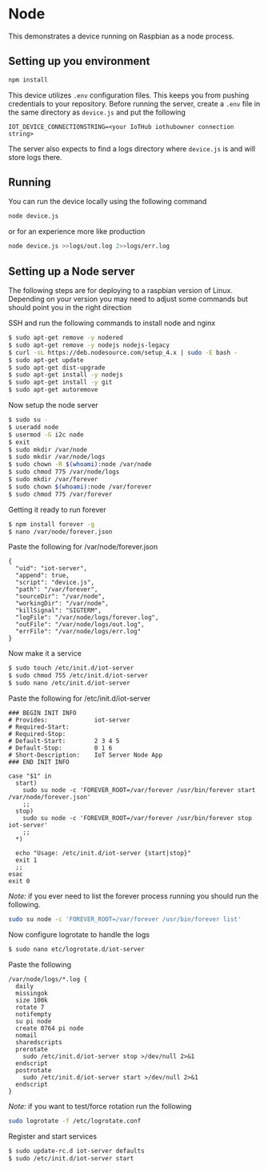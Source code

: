 # Node

This demonstrates a device running on Raspbian as a node process.

## Setting up you environment

```bash
npm install
```

This device utilizes ```.env``` configuration files. This keeps you from pushing credentials to your repository. Before running the server, create a ```.env``` file in the same directory as ```device.js``` and put the following

```
IOT_DEVICE_CONNECTIONSTRING=<your IoTHub iothubowner connection string>
```

The server also expects to find a logs directory where ```device.js``` is and will store logs there.

## Running

You can run the device locally using the following command

```bash
node device.js
```

or for an experience more like production

```bash
node device.js >>logs/out.log 2>>logs/err.log
```

## Setting up a Node server

The following steps are for deploying to a raspbian version of Linux. Depending on your version you may need to adjust some commands but should point you in the right direction

SSH and run the following commands to install node and nginx

```bash
$ sudo apt-get remove -y nodered
$ sudo apt-get remove -y nodejs nodejs-legacy
$ curl -sL https://deb.nodesource.com/setup_4.x | sudo -E bash -
$ sudo apt-get update
$ sudo apt-get dist-upgrade
$ sudo apt-get install -y nodejs
$ sudo apt-get install -y git
$ sudo apt-get autoremove
```

Now setup the node server

```bash
$ sudo su -
$ useradd node
$ usermod -G i2c node
$ exit
$ sudo mkdir /var/node
$ sudo mkdir /var/node/logs
$ sudo chown -R $(whoami):node /var/node
$ sudo chmod 775 /var/node/logs
$ sudo mkdir /var/forever
$ sudo chown $(whoami):node /var/forever
$ sudo chmod 775 /var/forever
```

Getting it ready to run forever

```bash
$ npm install forever -g
$ nano /var/node/forever.json
```

Paste the following for /var/node/forever.json

```
{
  "uid": "iot-server",
  "append": true,
  "script": "device.js",
  "path": "/var/forever",
  "sourceDir": "/var/node",
  "workingDir": "/var/node",
  "killSignal": "SIGTERM",
  "logFile": "/var/node/logs/forever.log",
  "outFile": "/var/node/logs/out.log",
  "errFile": "/var/node/logs/err.log"
}
```

Now make it a service

```bash
$ sudo touch /etc/init.d/iot-server
$ sudo chmod 755 /etc/init.d/iot-server
$ sudo nano /etc/init.d/iot-server
```

Paste the following for /etc/init.d/iot-server

```
### BEGIN INIT INFO
# Provides:             iot-server
# Required-Start:
# Required-Stop:
# Default-Start:        2 3 4 5
# Default-Stop:         0 1 6
# Short-Description:    IoT Server Node App
### END INIT INFO

case "$1" in
  start)
    sudo su node -c 'FOREVER_ROOT=/var/forever /usr/bin/forever start /var/node/forever.json'
    ;;
  stop)
    sudo su node -c 'FOREVER_ROOT=/var/forever /usr/bin/forever stop iot-server'
    ;;
  *)

  echo "Usage: /etc/init.d/iot-server {start|stop}"
  exit 1
  ;;
esac
exit 0
```

*Note:* if you ever need to list the forever process running you should run the following.
```bash
sudo su node -c 'FOREVER_ROOT=/var/forever /usr/bin/forever list'
```

Now configure logrotate to handle the logs

```bash
$ sudo nano etc/logrotate.d/iot-server
```

Paste the following

```
/var/node/logs/*.log {
  daily
  missingok
  size 100k
  rotate 7
  notifempty
  su pi node
  create 0764 pi node
  nomail
  sharedscripts
  prerotate
    sudo /etc/init.d/iot-server stop >/dev/null 2>&1
  endscript
  postrotate
    sudo /etc/init.d/iot-server start >/dev/null 2>&1
  endscript
}
```

*Note:* if you want to test/force rotation run the following
```bash
sudo logrotate -f /etc/logrotate.conf
```

Register and start services

```bash
$ sudo update-rc.d iot-server defaults
$ sudo /etc/init.d/iot-server start
```
